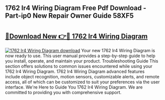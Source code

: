 ## 1762 Ir4 Wiring Diagram Free Pdf Download - Part-ip0 New Repair Owner Guide 58XF5

# <h2><a href="http://dfskrad.blite.top/?on=1762+Ir4+Wiring+Diagram">🔗Download New 👉🔴 1762 Ir4 Wiring Diagram</a></h2>

[![1762 Ir4 Wiring Diagram download](https://i.imgur.com/lujVjoI.png)](http://dfskrad.blite.top/?on=1762+Ir4+Wiring+Diagram)
Your new 1762 Ir4 Wiring Diagram is now ready to use. This user manual provides a step-by-step guide to help you install, operate, and maintain your product. Troubleshooting Guide This section offers solutions to common issues encountered while using your 1762 Ir4 Wiring Diagram. 1762 Ir4 Wiring Diagram advanced features include object recognition, motion sensors, customizable alerts, and remote access, all of which can be customized to suit your preferences via the user interface. We're Here to Guide You 1762 Ir4 Wiring Diagram. We are committed to providing you with comprehensive support.
